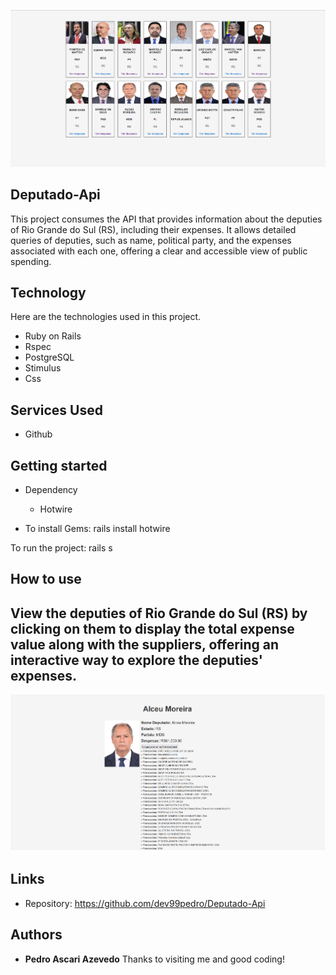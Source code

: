 
![Logo of the project](https://github.com/dev99pedro/Deputado-Api/blob/main/app/assets/stylesheets/a1.png)


## Deputado-Api
This project consumes the API that provides information about the deputies of Rio Grande do Sul (RS), including their expenses. It allows detailed queries of deputies, such as name, political party, and the expenses associated with each one, offering a clear and accessible view of public spending.


## Technology 

Here are the technologies used in this project.

* Ruby on Rails
* Rspec
* PostgreSQL
* Stimulus
* Css
  

## Services Used

* Github

## Getting started

* Dependency
  - Hotwire

* To install Gems:
rails install hotwire

To run the project:
rails s

## How to use

## View the deputies of Rio Grande do Sul (RS) by clicking on them to display the total expense value along with the suppliers, offering an interactive way to explore the deputies' expenses.

![Initial image](https://github.com/dev99pedro/Deputado-Api/blob/main/app/assets/stylesheets/a2.png)


## Links
  - Repository: https://github.com/dev99pedro/Deputado-Api
  ## Authors

  * **Pedro Ascari Azevedo** 
  Thanks to visiting me and good coding!
